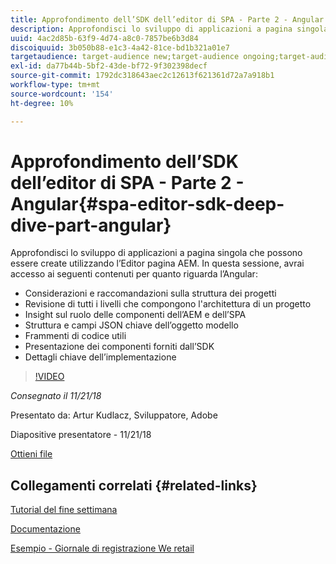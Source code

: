 ```yaml
---
title: Approfondimento dell’SDK dell’editor di SPA - Parte 2 - Angular
description: Approfondisci lo sviluppo di applicazioni a pagina singola che possono essere create utilizzando l’Editor pagina AEM.
uuid: 4ac2d85b-63f9-4d74-a8c0-7857be6b3d84
discoiquuid: 3b050b88-e1c3-4a42-81ce-bd1b321a01e7
targetaudience: target-audience new;target-audience ongoing;target-audience upgrader
exl-id: da77b44b-5bf2-43de-bf72-9f302398decf
source-git-commit: 1792dc318643aec2c12613f621361d72a7a918b1
workflow-type: tm+mt
source-wordcount: '154'
ht-degree: 10%

---
```


# Approfondimento dell’SDK dell’editor di SPA - Parte 2 - Angular{#spa-editor-sdk-deep-dive-part-angular}

Approfondisci lo sviluppo di applicazioni a pagina singola che possono essere create utilizzando l’Editor pagina AEM. In questa sessione, avrai accesso ai seguenti contenuti per quanto riguarda l’Angular:

* Considerazioni e raccomandazioni sulla struttura dei progetti
* Revisione di tutti i livelli che compongono l&#39;architettura di un progetto
* Insight sul ruolo delle componenti dell’AEM e dell’SPA
* Struttura e campi JSON chiave dell’oggetto modello
* Frammenti di codice utili
* Presentazione dei componenti forniti dall’SDK
* Dettagli chiave dell’implementazione

>[!VIDEO](https://video.tv.adobe.com/v/25503/?quality-9)

*Consegnato il 11/21/18*

Presentato da: Artur Kudlacz, Sviluppatore, Adobe

Diapositive presentatore - 11/21/18

[Ottieni file](assets/aem-gems-aem-spaeditorangular-112118.pdf)

## Collegamenti correlati {#related-links}

[Tutorial del fine settimana](https://experienceleague.adobe.com/docs/experience-manager-learn/getting-started-wknd-tutorial-develop/overview.html?lang=it)

[Documentazione](https://helpx.adobe.com/it/experience-manager/6-4/sites/developing/using/spa-overview.html)

[Esempio - Giornale di registrazione We retail](https://github.com/adobe/aem-sample-we-retail-journal)

<!--
[Get back to the Overview](https://helpx.adobe.com/experience-manager/kt/eseminars/gems/aem-index.html)
-->
